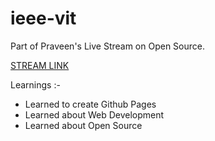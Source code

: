 # ieee-vit
Part of Praveen's Live Stream on Open Source.



[STREAM LINK](https://youtu.be/JbAOLgDfHRk) 

Learnings  :- 
- Learned to create Github Pages 
- Learned about Web Development 
- Learned about Open Source 
